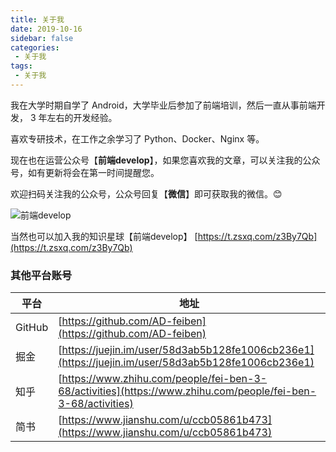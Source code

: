 ```yaml
---
title: 关于我
date: 2019-10-16
sidebar: false
categories:
 - 关于我
tags:
 - 关于我
---
```


我在大学时期自学了 Android，大学毕业后参加了前端培训，然后一直从事前端开发， 3 年左右的开发经验。

喜欢专研技术，在工作之余学习了 Python、Docker、Nginx 等。

现在也在运营公众号【**前端develop**】，如果您喜欢我的文章，可以关注我的公众号，如有更新将会在第一时间提醒您。

欢迎扫码关注我的公众号，公众号回复【**微信**】即可获取我的微信。:blush:

![前端develop](/imgs/qrcode.png)


当然也可以加入我的知识星球【前端develop】 [https://t.zsxq.com/z3By7Qb](https://t.zsxq.com/z3By7Qb)


### 其他平台账号

|平台|地址|
|-| -|
|GitHub|[https://github.com/AD-feiben](https://github.com/AD-feiben)|
|掘金|[https://juejin.im/user/58d3ab5b128fe1006cb236e1](https://juejin.im/user/58d3ab5b128fe1006cb236e1)|
|知乎|[https://www.zhihu.com/people/fei-ben-3-68/activities](https://www.zhihu.com/people/fei-ben-3-68/activities)|
|简书|[https://www.jianshu.com/u/ccb05861b473](https://www.jianshu.com/u/ccb05861b473)|